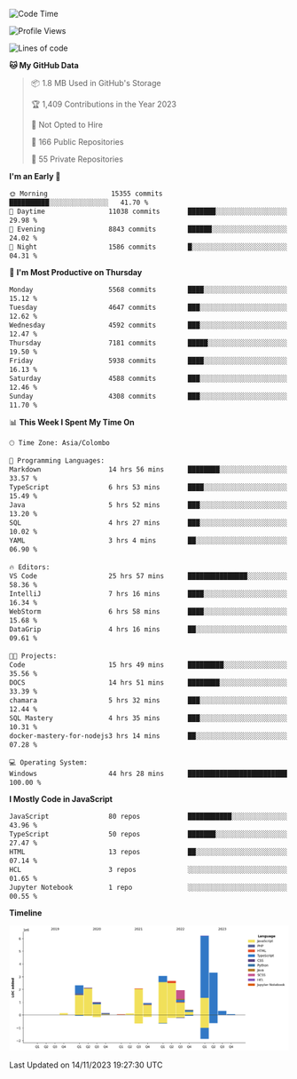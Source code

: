 
<!--START_SECTION:waka-->
![Code Time](http://img.shields.io/badge/Code%20Time-1%2C410%20hrs%2049%20mins-blue)

![Profile Views](http://img.shields.io/badge/Profile%20Views-0-blue)

![Lines of code](https://img.shields.io/badge/From%20Hello%20World%20I%27ve%20Written-26.9%20million%20lines%20of%20code-blue)

**🐱 My GitHub Data** 

> 📦 1.8 MB Used in GitHub's Storage 
 > 
> 🏆 1,409 Contributions in the Year 2023
 > 
> 🚫 Not Opted to Hire
 > 
> 📜 166 Public Repositories 
 > 
> 🔑 55 Private Repositories 
 > 
**I'm an Early 🐤** 

```text
🌞 Morning                15355 commits       ██████████░░░░░░░░░░░░░░░   41.70 % 
🌆 Daytime                11038 commits       ███████░░░░░░░░░░░░░░░░░░   29.98 % 
🌃 Evening                8843 commits        ██████░░░░░░░░░░░░░░░░░░░   24.02 % 
🌙 Night                  1586 commits        █░░░░░░░░░░░░░░░░░░░░░░░░   04.31 % 
```
📅 **I'm Most Productive on Thursday** 

```text
Monday                   5568 commits        ████░░░░░░░░░░░░░░░░░░░░░   15.12 % 
Tuesday                  4647 commits        ███░░░░░░░░░░░░░░░░░░░░░░   12.62 % 
Wednesday                4592 commits        ███░░░░░░░░░░░░░░░░░░░░░░   12.47 % 
Thursday                 7181 commits        █████░░░░░░░░░░░░░░░░░░░░   19.50 % 
Friday                   5938 commits        ████░░░░░░░░░░░░░░░░░░░░░   16.13 % 
Saturday                 4588 commits        ███░░░░░░░░░░░░░░░░░░░░░░   12.46 % 
Sunday                   4308 commits        ███░░░░░░░░░░░░░░░░░░░░░░   11.70 % 
```


📊 **This Week I Spent My Time On** 

```text
🕑︎ Time Zone: Asia/Colombo

💬 Programming Languages: 
Markdown                 14 hrs 56 mins      ████████░░░░░░░░░░░░░░░░░   33.57 % 
TypeScript               6 hrs 53 mins       ████░░░░░░░░░░░░░░░░░░░░░   15.49 % 
Java                     5 hrs 52 mins       ███░░░░░░░░░░░░░░░░░░░░░░   13.20 % 
SQL                      4 hrs 27 mins       ███░░░░░░░░░░░░░░░░░░░░░░   10.02 % 
YAML                     3 hrs 4 mins        ██░░░░░░░░░░░░░░░░░░░░░░░   06.90 % 

🔥 Editors: 
VS Code                  25 hrs 57 mins      ███████████████░░░░░░░░░░   58.36 % 
IntelliJ                 7 hrs 16 mins       ████░░░░░░░░░░░░░░░░░░░░░   16.34 % 
WebStorm                 6 hrs 58 mins       ████░░░░░░░░░░░░░░░░░░░░░   15.68 % 
DataGrip                 4 hrs 16 mins       ██░░░░░░░░░░░░░░░░░░░░░░░   09.61 % 

🐱‍💻 Projects: 
Code                     15 hrs 49 mins      █████████░░░░░░░░░░░░░░░░   35.56 % 
DOCS                     14 hrs 51 mins      ████████░░░░░░░░░░░░░░░░░   33.39 % 
chamara                  5 hrs 32 mins       ███░░░░░░░░░░░░░░░░░░░░░░   12.44 % 
SQL Mastery              4 hrs 35 mins       ███░░░░░░░░░░░░░░░░░░░░░░   10.31 % 
docker-mastery-for-nodejs3 hrs 14 mins       ██░░░░░░░░░░░░░░░░░░░░░░░   07.28 % 

💻 Operating System: 
Windows                  44 hrs 28 mins      █████████████████████████   100.00 % 
```

**I Mostly Code in JavaScript** 

```text
JavaScript               80 repos            ███████████░░░░░░░░░░░░░░   43.96 % 
TypeScript               50 repos            ███████░░░░░░░░░░░░░░░░░░   27.47 % 
HTML                     13 repos            ██░░░░░░░░░░░░░░░░░░░░░░░   07.14 % 
HCL                      3 repos             ░░░░░░░░░░░░░░░░░░░░░░░░░   01.65 % 
Jupyter Notebook         1 repo              ░░░░░░░░░░░░░░░░░░░░░░░░░   00.55 % 
```



**Timeline**

![Lines of Code chart](https://raw.githubusercontent.com/ccweerasinghe1994/ccweerasinghe1994/master/assets/bar_graph.png)


 Last Updated on 14/11/2023 19:27:30 UTC
<!--END_SECTION:waka-->
